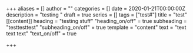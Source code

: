 +++
aliases = []
author = ""
categories = []
date = 2020-01-21T00:00:00Z
description = "testing "
draft = true
series = []
tags = ["test#"]
title = "test"
[[content]]
heading = "testing stuff"
"heading_on/off" = true
subheading = "testtesttest"
"subheading_on/off" = true
template = "content"
text = "text text text"
"text_on/off" = true

+++
